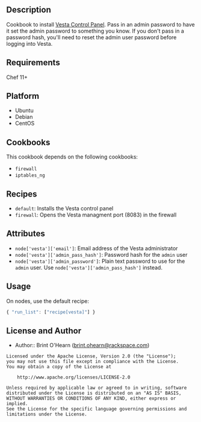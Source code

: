 Description
-----------
Cookbook to install [Vesta Control Panel](http://vestacp.com/).  Pass in an
admin password to have it set the admin password to something you know.  If
you don't pass in a password hash, you'll need to reset the admin user
password before logging into Vesta.

Requirements
------------
Chef 11+

Platform
--------
* Ubuntu
* Debian
* CentOS

Cookbooks
---------
This cookbook depends on the following cookbooks:
* `firewall`
* `iptables_ng`

Recipes
-------
* `default`: Installs the Vesta control panel
* `firewall`: Opens the Vesta managment port (8083) in the firewall

Attributes
----------
* `node['vesta']['email']`: Email address of the Vesta administrator
* `node['vesta']['admin_pass_hash']`: Password hash for the `admin` user
* `node['vesta']['admin_password']`: Plain text password to use for the `admin`
user. Use `node['vesta']['admin_pass_hash']` instead.

Usage
-----
On nodes, use the default recipe:
```javascript
{ "run_list": ["recipe[vesta]"] }
```

License and Author
------------------
- Author:: Brint O'Hearn (<brint.ohearn@rackspace.com>)

```text
Licensed under the Apache License, Version 2.0 (the "License");
you may not use this file except in compliance with the License.
You may obtain a copy of the License at

    http://www.apache.org/licenses/LICENSE-2.0

Unless required by applicable law or agreed to in writing, software
distributed under the License is distributed on an "AS IS" BASIS,
WITHOUT WARRANTIES OR CONDITIONS OF ANY KIND, either express or implied.
See the License for the specific language governing permissions and
limitations under the License.
```

